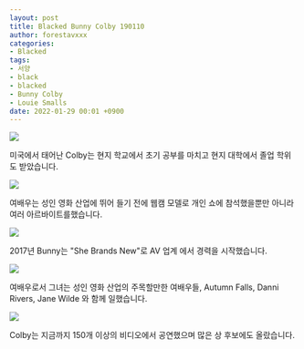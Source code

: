 ```yaml
---
layout: post
title: Blacked Bunny Colby 190110
author: forestavxxx
categories: 
- Blacked
tags:
- 서양
- black
- blacked
- Bunny Colby
- Louie Smalls
date: 2022-01-29 00:01 +0900
---
```



![](https://raw.githubusercontent.com/forestavxxx/forestavxxx.github.io/main/_images/Bunny%20Colby/Bunny%20Colby1.jpg)


미국에서 태어난 Colby는 현지 학교에서 초기 공부를 마치고 현지 대학에서 졸업 학위도 받았습니다.

 
![](https://raw.githubusercontent.com/forestavxxx/forestavxxx.github.io/main/_images/Bunny%20Colby/Bunny%20Colby2.jpg)


여배우는 성인 영화 산업에 뛰어 들기 전에 웹캠 모델로 개인 쇼에 참석했을뿐만 아니라 여러 아르바이트를했습니다.


![](https://raw.githubusercontent.com/forestavxxx/forestavxxx.github.io/main/_images/Bunny%20Colby/Bunny%20Colby3.jpg)


2017년 Bunny는 "She Brands New"로 AV 업계 에서 경력을 시작했습니다.


![](https://raw.githubusercontent.com/forestavxxx/forestavxxx.github.io/main/_images/Bunny%20Colby/Bunny%20Colby4.jpg)


 여배우로서 그녀는 성인 영화 산업의 주목할만한 여배우들, Autumn Falls, Danni Rivers, Jane Wilde 와 함께 일했습니다.


![](https://raw.githubusercontent.com/forestavxxx/forestavxxx.github.io/main/_images/Bunny%20Colby/Bunny%20Colby5.jpg)


Colby는 지금까지 150개 이상의 비디오에서 공연했으며 많은 상 후보에도 올랐습니다.





